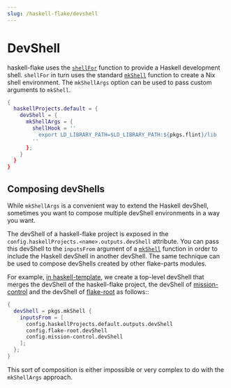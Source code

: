 ```yaml
---
slug: /haskell-flake/devshell
---
```


# DevShell

haskell-flake uses the [`shellFor`][shellFor] function to provide a Haskell development shell. `shellFor` in turn uses the standard [`mkShell`][mkShell] function to create a Nix shell environment. The `mkShellArgs` option can be used to pass custom arguments to `mkShell`.

```nix
{
  haskellProjects.default = {
    devShell = {
      mkShellArgs = {
        shellHook = ''
          export LD_LIBRARY_PATH=$LD_LIBRARY_PATH:${pkgs.flint}/lib
        ''
      };
    }
  }
}
```

## Composing devShells

While `mkShellArgs` is a convenient way to extend the Haskell devShell, sometimes you want to compose multiple devShell environments in a way you want.

The devShell of a haskell-flake project is exposed in the `config.haskellProjects.<name>.outputs.devShell` attribute. You can pass this devShell to the `inputsFrom` argument of a [`mkShell`][mkShell] function in order to include the Haskell devShell in another devShell. The same technique can be used to compose devShells created by other flake-parts modules. 

For example, [in haskell-template](https://github.com/srid/haskell-template/blob/fc263b19e4ef02710ffc61fc656aec6c1a873974/flake.nix#L96-L102), we create a top-level devShell that merges the devShell of the haskell-flake project, the devShell of [mission-control](https://github.com/Platonic-Systems/mission-control) and the devShell of [flake-root](https://github.com/srid/flake-root) as follows::

```nix
{
  devShell = pkgs.mkShell {
    inputsFrom = [
      config.haskellProjects.default.outputs.devShell
      config.flake-root.devShell
      config.mission-control.devShell
    ];
  };
}
```

This sort of composition is either impossible or very complex to do with the `mkShellArgs` approach.


[shellFor]: https://nixos.org/manual/nixpkgs/unstable/#haskell-shellFor
[mkShell]: https://nixos.org/manual/nixpkgs/stable/#sec-pkgs-mkShell

